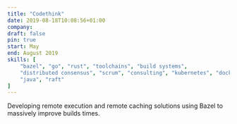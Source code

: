 ```yaml
---
title: "Codethink"
date: 2019-08-18T10:08:56+01:00
company:
draft: false
pin: true
start: May
end: August 2019
skills: [
    "bazel", "go", "rust", "toolchains", "build systems", 
    "distributed consensus", "scrum", "consulting", "kubernetes", "docker",
    "java", "raft"
]
---
```

Developing remote execution and remote caching solutions using Bazel to 
massively improve builds times.
